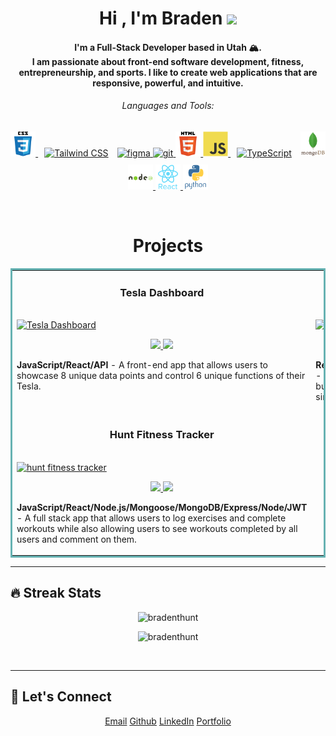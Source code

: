 
<h1 align="center">Hi , I'm Braden <img src="https://media.giphy.com/media/hvRJCLFzcasrR4ia7z/giphy.gif" width="35"></h1>

<h4 align="center">
I'm a Full-Stack Developer based in Utah 🏔️.<br /> I am passionate about front-end software development, fitness, entrepreneurship, and sports. I like to create web applications that are responsive, powerful, and intuitive.

<h6 align="center">Languages and Tools:</h6>
<p align="center"> <a href="https://www.w3schools.com/css/" target="_blank" rel="noreferrer"> <img src="https://raw.githubusercontent.com/devicons/devicon/master/icons/css3/css3-original-wordmark.svg" alt="css3" width="40" height="40"/> </a><a href="https://www.tailwindcss.com/" target="_blank"><img style="margin: 10px" src="https://profilinator.rishav.dev/skills-assets/tailwindcss.svg" alt="Tailwind CSS" height="40" /></a>  <a href="https://www.figma.com/" target="_blank" rel="noreferrer"> <img src="https://www.vectorlogo.zone/logos/figma/figma-icon.svg" alt="figma" width="40" height="40"/> </a> <a href="https://git-scm.com/" target="_blank" rel="noreferrer"> <img src="https://www.vectorlogo.zone/logos/git-scm/git-scm-icon.svg" alt="git" width="40" height="40"/> </a> <a href="https://www.w3.org/html/" target="_blank" rel="noreferrer"> <img src="https://raw.githubusercontent.com/devicons/devicon/master/icons/html5/html5-original-wordmark.svg" alt="html5" width="40" height="40"/> </a> <a href="https://developer.mozilla.org/en-US/docs/Web/JavaScript" target="_blank" rel="noreferrer"> <img src="https://raw.githubusercontent.com/devicons/devicon/master/icons/javascript/javascript-original.svg" alt="javascript" width="40" height="40"/> </a><a href="https://www.typescriptlang.org/" target="_blank"><img style="margin: 10px" src="https://profilinator.rishav.dev/skills-assets/typescript-original.svg" alt="TypeScript" height="40" /></a>  <a href="https://www.mongodb.com/" target="_blank" rel="noreferrer"> <img src="https://raw.githubusercontent.com/devicons/devicon/master/icons/mongodb/mongodb-original-wordmark.svg" alt="mongodb" width="40" height="40"/> </a> <a href="https://nodejs.org" target="_blank" rel="noreferrer"> <img src="https://raw.githubusercontent.com/devicons/devicon/master/icons/nodejs/nodejs-original-wordmark.svg" alt="nodejs" width="40" height="40"/> </a> <a href="https://reactjs.org/" target="_blank" rel="noreferrer"> <img src="https://raw.githubusercontent.com/devicons/devicon/master/icons/react/react-original-wordmark.svg" alt="react" width="40" height="40"/> </a> <a href="https://python.org/" target="_blank" rel="noreferrer"> <img src="https://raw.githubusercontent.com/devicons/devicon/master/icons/python/python-original-wordmark.svg" alt="python" width="40" height="40" /></a> </p>
 

</h4>
<br>


<h1 align="center">Projects</h1>


<table bordercolor="#66b2b2">
  <tr>
    <td width="50%" valign="top">
      <h3 align="center">Tesla Dashboard</h3>
        <br />
        <a href="https://www.loom.com/share/e6827f6f7c1649f8af9759f17114cd60/" target="_blank">
            <img alt="Tesla Dashboard" src="https://github.com/Bradenthunt/Bradenthunt/assets/96035031/5869ad53-a819-4100-8f6b-b8e47d30ff21" />
        </a>
        <br />
        <p align="center">
          
  <a href="https://github.com/Bradenthunt/V-School/tree/master/cc-tesla" target="_blank">
    <img src="https://img.shields.io/static/v1?label=|&message=REPO&color=23555f&style=plastic&logo=github&logo-color=white"/>
  </a>  
  <a href="https://www.loom.com/share/e6827f6f7c1649f8af9759f17114cd60/" target="_blank">
    <img src="https://img.shields.io/static/v1?label=|&message=DEMO&color=cdf998&style=plastic&logo=loom&logo-color=white"/>
  </a>
      </p>
        <p><strong>JavaScript/React/API</strong> - A front-end app that allows users to showcase 8 unique data points and control 6 unique functions of their Tesla.</p>
    </td>
    <td width="50%" valign="top">
      <h3 align="center">Control Your Finances</h3>
        <br />
        <a target="_blank" href="https://control-your-finances.vercel.app/">
            <img src="https://github.com/Bradenthunt/Bradenthunt/assets/96035031/a6c98b2d-242a-4e1d-bc80-715dee72f68d" alt="control your finances">
        </a>
        <br />
        <p align="center">
          
  <a href="https://github.com/Bradenthunt/V-School/tree/master/control-your-finances" target="_blank">
    <img src="https://img.shields.io/static/v1?label=|&message=REPO&color=23555f&style=plastic&logo=github&logo-color=white"/>
  </a>  
  <a href="https://control-your-finances.vercel.app/" target="_blank">
    <img src="https://img.shields.io/static/v1?label=|&message=WEBSITE&color=cdf998&style=plastic&logo=react&logo-color=white"/>
  </a>
    <br />
      </p>
        <p><strong>React/Node.js/Express/MongoDB/Mongoose</strong> - A full stack app that allows users to create a budget and receive helpful budgeting tips by simply adding their expenses and income.</p>
    </td>
  </tr>
  <tr>
  <td width="50%" valign="top">
      <h3 align="center">Hunt Fitness Tracker</h3>
        <br />
        <a target="_blank" href="https://github.com/Bradenthunt/V-School/tree/master/hft">
		<img alt="hunt fitness tracker" src="https://github.com/Bradenthunt/Bradenthunt/assets/96035031/78ae324e-001e-408e-8b2c-b808c63c8e13">
        </a>
        <br />
        <p align="center">
          
  <a href="https://github.com/Bradenthunt/V-School/tree/master/hft" target="_blank">
    <img src="https://img.shields.io/static/v1?label=|&message=REPO&color=23555f&style=plastic&logo=github&logo-color=white"/>
  </a>  
  <a href="https://huntfitnesstracker.vercel.app/" target="_blank">
    <img src="https://img.shields.io/static/v1?label=|&message=WEBSITE&color=cdf998&style=plastic&logo=react&logo-color=white"/>
  </a>
      </p>
        <p><strong>JavaScript/React/Node.js/Mongoose/MongoDB/Express/Node/JWT</strong> - A full stack app that allows users to log exercises and complete workouts while also allowing users to see workouts completed by all users and comment on them.</p>
    </td>
   <td width="50%" valign="top">
      <h3 align="center">Coming soon..</h3>
        <br />
      <a target="_blank" href="">
            <img src=""  alt=""/>
        </a>
        <br />
<!--         <p align="center">
          
  <a href="#" target="_blank">
    <img src="https://img.shields.io/static/v1?label=|&message=REPO&color=23555f&style=plastic&logo=github&logo-color=white"/>
  </a>
  <a href="https://aquaadvisor.netlify.app/" target="_blank">
    <img src="https://img.shields.io/static/v1?label=|&message=WEBSITE&color=cdf998&style=plastic&logo=react&logo-color=white"/>
  </a>
      </p>
        <p><strong>HTML/CSS/JavaScript</strong> - A Website to purchase local fish</p> -->
    </td> 
  </tr>
	
</table>



<hr/>

## 🔥 Streak Stats
<p align="center"><img src="https://github-readme-streak-stats.herokuapp.com?user=bradenthunt&theme=dark&exclude_days=Sun%2CSat" alt="bradenthunt" /></p>
<p align="center"><img src="https://github-readme-stats.vercel.app/api/top-langs/?username=bradenthunt&theme=dark&layout=donut" alt="bradenthunt" /></p>
   

<br>
<hr/>

## 🤝 Let's Connect
<p align="center">
	<a href="mailto:bradenthunt@gmail.com">Email</a>
	<a href="https://github.com/bradenthunt">Github</a>
	<a href="https://www.linkedin.com/in/bradenthunt/">LinkedIn</a>
	<a href="https://bradenthunt.com">Portfolio</a>
</p>
